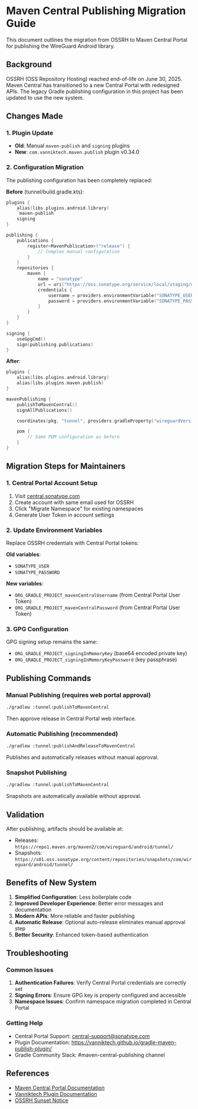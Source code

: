 # Maven Central Publishing Migration Guide

This document outlines the migration from OSSRH to Maven Central Portal for publishing the WireGuard Android library.

## Background

OSSRH (OSS Repository Hosting) reached end-of-life on June 30, 2025. Maven Central has transitioned to a new Central Portal with redesigned APIs. The legacy Gradle publishing configuration in this project has been updated to use the new system.

## Changes Made

### 1. Plugin Update
- **Old**: Manual `maven-publish` and `signing` plugins
- **New**: `com.vanniktech.maven.publish` plugin v0.34.0

### 2. Configuration Migration
The publishing configuration has been completely replaced:

**Before** (tunnel/build.gradle.kts):
```kotlin
plugins {
    alias(libs.plugins.android.library)
    `maven-publish`
    signing
}

publishing {
    publications {
        register<MavenPublication>("release") {
            // Complex manual configuration
        }
    }
    repositories {
        maven {
            name = "sonatype"
            url = uri("https://oss.sonatype.org/service/local/staging/deploy/maven2/")
            credentials {
                username = providers.environmentVariable("SONATYPE_USER").orNull
                password = providers.environmentVariable("SONATYPE_PASSWORD").orNull
            }
        }
    }
}

signing {
    useGpgCmd()
    sign(publishing.publications)
}
```

**After**:
```kotlin
plugins {
    alias(libs.plugins.android.library)
    alias(libs.plugins.maven.publish)
}

mavenPublishing {
    publishToMavenCentral()
    signAllPublications()

    coordinates(pkg, "tunnel", providers.gradleProperty("wireguardVersionName").get())

    pom {
        // Same POM configuration as before
    }
}
```

## Migration Steps for Maintainers

### 1. Central Portal Account Setup
1. Visit [central.sonatype.com](https://central.sonatype.com)
2. Create account with same email used for OSSRH
3. Click "Migrate Namespace" for existing namespaces
4. Generate User Token in account settings

### 2. Update Environment Variables
Replace OSSRH credentials with Central Portal tokens:

**Old variables**:
- `SONATYPE_USER`
- `SONATYPE_PASSWORD`

**New variables**:
- `ORG_GRADLE_PROJECT_mavenCentralUsername` (from Central Portal User Token)
- `ORG_GRADLE_PROJECT_mavenCentralPassword` (from Central Portal User Token)

### 3. GPG Configuration
GPG signing setup remains the same:
- `ORG_GRADLE_PROJECT_signingInMemoryKey` (base64 encoded private key)
- `ORG_GRADLE_PROJECT_signingInMemoryKeyPassword` (key passphrase)

## Publishing Commands

### Manual Publishing (requires web portal approval)
```bash
./gradlew :tunnel:publishToMavenCentral
```
Then approve release in Central Portal web interface.

### Automatic Publishing (recommended)
```bash
./gradlew :tunnel:publishAndReleaseToMavenCentral
```
Publishes and automatically releases without manual approval.

### Snapshot Publishing
```bash
./gradlew :tunnel:publishToMavenCentral
```
Snapshots are automatically available without approval.

## Validation

After publishing, artifacts should be available at:
- Releases: `https://repo1.maven.org/maven2/com/wireguard/android/tunnel/`
- Snapshots: `https://s01.oss.sonatype.org/content/repositories/snapshots/com/wireguard/android/tunnel/`

## Benefits of New System

1. **Simplified Configuration**: Less boilerplate code
2. **Improved Developer Experience**: Better error messages and documentation
3. **Modern APIs**: More reliable and faster publishing
4. **Automatic Release**: Optional auto-release eliminates manual approval step
5. **Better Security**: Enhanced token-based authentication

## Troubleshooting

### Common Issues
1. **Authentication Failures**: Verify Central Portal credentials are correctly set
2. **Signing Errors**: Ensure GPG key is properly configured and accessible
3. **Namespace Issues**: Confirm namespace migration completed in Central Portal

### Getting Help
- Central Portal Support: central-support@sonatype.com
- Plugin Documentation: https://vanniktech.github.io/gradle-maven-publish-plugin/
- Gradle Community Slack: #maven-central-publishing channel

## References
- [Maven Central Portal Documentation](https://central.sonatype.org/publish/publish-portal-gradle/)
- [Vanniktech Plugin Documentation](https://vanniktech.github.io/gradle-maven-publish-plugin/)
- [OSSRH Sunset Notice](https://central.sonatype.org/pages/ossrh-eol/)